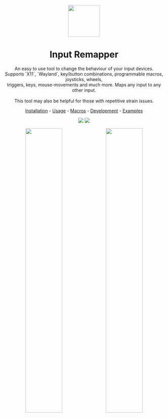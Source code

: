 <p align="center"><img src="data/input-remapper.svg" width=100/></p>

<h1 align="center">Input Remapper</h1>

<p align="center">
  An easy to use tool to change the behaviour of your input devices.<br/>
  Supports `X11`, `Wayland`, key/button combinations, programmable macros, joysticks, wheels,<br/>
  triggers, keys, mouse-movements and much more. Maps any input to any<br/>
  other input.<br/>
  <br/>
  This tool may also be helpful for those with repetitive strain issues.<br/> 
</p>

<p align="center"><a href="readme/installation.md">Installation</a> - <a href="readme/usage.md">Usage</a> - <a href="readme/macros.md">Macros</a> - <a href="readme/development.md">Development</a> - <a href="readme/examples.md">Examples</a></p>

<p align="center"><img src="readme/pylint.svg"/> <img src="readme/coverage.svg"/></p>

<p align="center">
  <img src="readme/screenshot.png" width="48%"/>
  &#160;
  <img src="readme/screenshot_2.png" width="48%"/>
</p>
